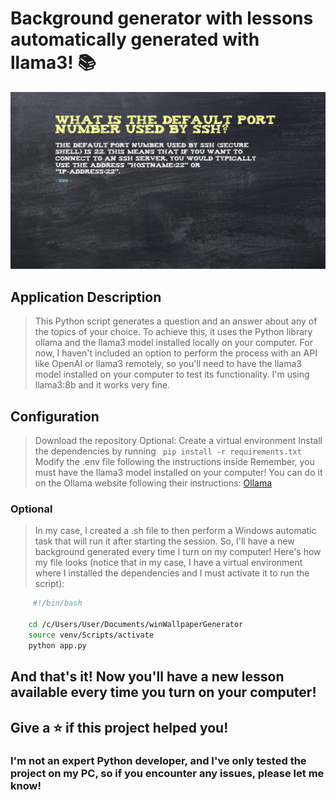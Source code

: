 # Background generator with lessons automatically generated with llama3! 📚

![](./assets/newBackgroung.jpg)

## Application Description

> This Python script generates a question and an answer about any of the topics of your choice.
> To achieve this, it uses the Python library ollama and the llama3 model installed locally on your computer.
> For now, I haven't included an option to perform the process with an API like OpenAI or llama3 remotely, so you'll need to have the llama3 model installed on your computer to test its functionality. I'm using llama3:8b and it works very fine.

## Configuration

> Download the repository
> Optional: Create a virtual environment
> Install the dependencies by running
> ```  pip install -r requirements.txt ```
> Modify the .env file following the instructions inside
> Remember, you must have the llama3 model installed on your computer!
> You can do it on the Ollama website following their instructions: [Ollama](https://ollama.com/)

### Optional

> In my case, I created a .sh file to then perform a Windows automatic task that will run it after starting the session. So, I'll have a new background generated every time I turn on my computer!
> Here's how my file looks (notice that in my case, I have a virtual environment where I installed the dependencies and I must activate it to run the script):
```sh
     #!/bin/bash

    cd /c/Users/User/Documents/winWallpaperGenerator
    source venv/Scripts/activate
    python app.py 
```
## And that's it! Now you'll have a new lesson available every time you turn on your computer!

## Give a ⭐️ if this project helped you!

### I'm not an expert Python developer, and I've only tested the project on my PC, so if you encounter any issues, please let me know!